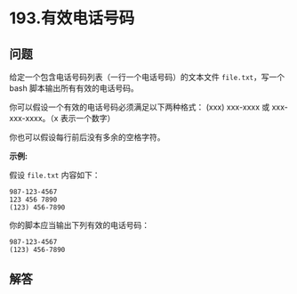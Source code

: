 # 193.有效电话号码

## 问题

给定一个包含电话号码列表（一行一个电话号码）的文本文件 `file.txt`，写一个 bash 脚本输出所有有效的电话号码。

你可以假设一个有效的电话号码必须满足以下两种格式： (xxx) xxx-xxxx 或 xxx-xxx-xxxx。（x 表示一个数字）

你也可以假设每行前后没有多余的空格字符。

**示例:**

假设 `file.txt` 内容如下：

```
987-123-4567
123 456 7890
(123) 456-7890

```

你的脚本应当输出下列有效的电话号码：

```
987-123-4567
(123) 456-7890

```



## 解答

